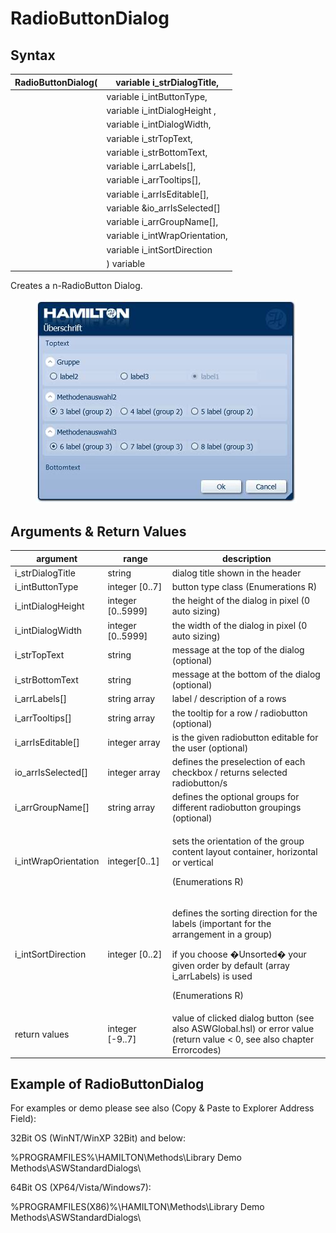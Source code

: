 # RadioButtonDialog

## Syntax

| RadioButtonDialog( | variable i\_strDialogTitle,     |
| ------------------ | ------------------------------- |
|                    | variable i\_intButtonType,      |
|                    | variable i\_intDialogHeight ,   |
|                    | variable i\_intDialogWidth,     |
|                    | variable i\_strTopText,         |
|                    | variable i\_strBottomText,      |
|                    | variable i\_arrLabels\[],       |
|                    | variable i\_arrTooltips\[],     |
|                    | variable i\_arrIsEditable\[],   |
|                    | variable \&io\_arrIsSelected\[] |
|                    | variable i\_arrGroupName\[],    |
|                    | variable i\_intWrapOrientation, |
|                    | variable i\_intSortDirection    |
|                    | ) variable                      |

Creates a n-RadioButton Dialog.

<figure><img src="../../../../.gitbook/assets/image (12) (1) (1) (1) (1).png" alt=""><figcaption></figcaption></figure>

## Arguments & Return Values

| argument              | range              | description                                                                                                                                                                                                  |
| --------------------- | ------------------ | ------------------------------------------------------------------------------------------------------------------------------------------------------------------------------------------------------------ |
| i\_strDialogTitle     | string             | dialog title shown in the header                                                                                                                                                                             |
| i\_intButtonType      | integer \[0..7]    | button type class (Enumerations R)                                                                                                                                                                           |
| i\_intDialogHeight    | integer \[0..5999] | the height of the dialog in pixel (0 auto sizing)                                                                                                                                                            |
| i\_intDialogWidth     | integer \[0..5999] | the width of the dialog in pixel (0 auto sizing)                                                                                                                                                             |
| i\_strTopText         | string             | message at the top of the dialog (optional)                                                                                                                                                                  |
| i\_strBottomText      | string             | message at the bottom of the dialog (optional)                                                                                                                                                               |
| i\_arrLabels\[]       | string array       | label / description of a rows                                                                                                                                                                                |
| i\_arrTooltips\[]     | string array       | the tooltip for a row / radiobutton (optional)                                                                                                                                                               |
| i\_arrIsEditable\[]   | integer array      | is the given radiobutton editable for the user (optional)                                                                                                                                                    |
| io\_arrIsSelected\[]  | integer array      | defines the preselection of each checkbox / returns selected radiobutton/s                                                                                                                                   |
| i\_arrGroupName\[]    | string array       | defines the optional groups for different radiobutton groupings (optional)                                                                                                                                   |
| i\_intWrapOrientation | integer\[0..1]     | <p>sets the orientation of the group content layout container, horizontal or vertical</p><p>(Enumerations R)</p>                                                                                             |
| i\_intSortDirection   | integer \[0..2]    | <p>defines the sorting direction for the labels (important for the arrangement in a group)</p><p>if you choose �Unsorted� your given order by default (array i_arrLabels) is used</p><p>(Enumerations R)</p> |
| return values         | integer \[-9..7]   | value of clicked dialog button (see also ASWGlobal.hsl) or error value (return value < 0, see also chapter Errorcodes)                                                                                       |

## Example of RadioButtonDialog

For examples or demo please see also (Copy & Paste to Explorer Address Field):

32Bit OS (WinNT/WinXP 32Bit) and below:

%PROGRAMFILES%\HAMILTON\Methods\Library Demo Methods\ASWStandardDialogs\\

64Bit OS (XP64/Vista/Windows7):

%PROGRAMFILES(X86)%\HAMILTON\Methods\Library Demo Methods\ASWStandardDialogs\\
